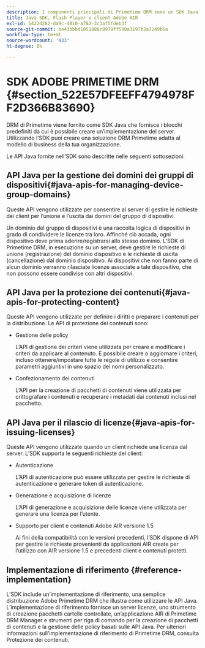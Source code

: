 ```yaml
---
description: I componenti principali di Primetime DRM sono un SDK Java e gli ambienti di runtime client Flash Player e Adobe AIR.
title: Java SDK, Flash Player e client Adobe AIR
exl-id: 5422d282-da9c-4810-a782-3c3af5fdeb3f
source-git-commit: be43bbbd1051886c8979ff590a3197b2a7249b6a
workflow-type: tm+mt
source-wordcount: '433'
ht-degree: 0%

---
```


# SDK ADOBE PRIMETIME DRM {#section_522E57DFEEFF4794978FF2D366B83690}

DRM di Primetime viene fornito come SDK Java che fornisce i blocchi predefiniti da cui è possibile creare un’implementazione del server. Utilizzando l’SDK puoi creare una soluzione DRM Primetime adatta al modello di business della tua organizzazione.

Le API Java fornite nell’SDK sono descritte nelle seguenti sottosezioni.

## API Java per la gestione dei domini dei gruppi di dispositivi{#java-apis-for-managing-device-group-domains}

Queste API vengono utilizzate per consentire al server di gestire le richieste dei client per l’unione e l’uscita dai domini del gruppo di dispositivi.

Un dominio del gruppo di dispositivi è una raccolta logica di dispositivi in grado di condividere le licenze tra loro. Affinché ciò accada, ogni dispositivo deve prima aderire/registrarsi allo stesso dominio. L’SDK di Primetime DRM, in esecuzione su un server, deve gestire le richieste di unione (registrazione) del dominio dispositivo e le richieste di uscita (cancellazione) dal dominio dispositivo. Ai dispositivi che non fanno parte di alcun dominio verranno rilasciate licenze associate a tale dispositivo, che non possono essere condivise con altri dispositivi.

## API Java per la protezione dei contenuti{#java-apis-for-protecting-content}

Queste API vengono utilizzate per definire i diritti e preparare i contenuti per la distribuzione. Le API di protezione dei contenuti sono:

* Gestione delle policy

   L’API di gestione dei criteri viene utilizzata per creare e modificare i criteri da applicare al contenuto. È possibile creare o aggiornare i criteri, incluso ottenere/impostare tutte le regole di utilizzo e consentire parametri aggiuntivi in uno spazio dei nomi personalizzato.

* Confezionamento dei contenuti

   L’API per la creazione di pacchetti di contenuti viene utilizzata per crittografare i contenuti e recuperare i metadati dai contenuti inclusi nel pacchetto.

## API Java per il rilascio di licenze{#java-apis-for-issuing-licenses}

Queste API vengono utilizzate quando un client richiede una licenza dal server. L’SDK supporta le seguenti richieste del client:

* Autenticazione

   L’API di autenticazione può essere utilizzata per gestire le richieste di autenticazione e generare token di autenticazione.

* Generazione e acquisizione di licenze

   L’API di generazione e acquisizione delle licenze viene utilizzata per generare una licenza per l’utente.

* Supporto per client e contenuti Adobe AIR versione 1.5

   Ai fini della compatibilità con le versioni precedenti, l’SDK dispone di API per gestire le richieste provenienti da applicazioni AIR create per l’utilizzo con AIR versione 1.5 e precedenti client e contenuti protetti.

## Implementazione di riferimento {#reference-implementation}

L’SDK include un’implementazione di riferimento, una semplice distribuzione Adobe Primetime DRM che illustra come utilizzare le API Java. L’implementazione di riferimento fornisce un server licenze, uno strumento di creazione pacchetti cartelle controllate, un’applicazione AIR di Primetime DRM Manager e strumenti per riga di comando per la creazione di pacchetti di contenuti e la gestione delle policy basati sulle API Java. Per ulteriori informazioni sull’implementazione di riferimento di Primetime DRM, consulta Protezione dei contenuti.
